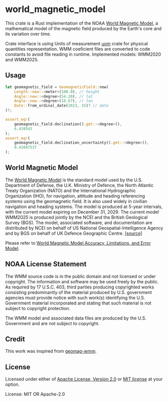 # world_magnetic_model

This crate is a Rust implementation of the NOAA [World Magnetic Model](https://www.ncei.noaa.gov/products/world-magnetic-model),
a mathematical model of the magnetic field produced by the Earth's core and its variation over time.

Crate interface is using Units of measurement [uom](https://docs.rs/uom/latest/uom/) crate for physical quantities
representation. WMM coeficient files are converted to code constants to avoid file reading in runtime. Implemented models:
WMM2020 and WMM2025.

## Usage
```rust
let geomagnetic_field = GeomagneticField::new(
    Length::new::<meter>(100.0), // height
    Angle::new::<degree>(54.20), // lat
    Angle::new::<degree>(18.67), // lon
    Date::from_ordinal_date(2023, 15)? // date
)?;

assert_eq!(
    geomagnetic_field.declination().get::<degree>(),
    6.439543
);
assert_eq!(
    geomagnetic_field.declination_uncertainty().get::<degree>(),
    0.41047537
);
```

## World Magnetic Model

The [World Magnetic Model](https://www.ncei.noaa.gov/products/world-magnetic-model) is the standard model used by
the U.S. Department of Defense, the U.K. Ministry of Defence, the North Atlantic Treaty Organization (NATO)
and the International Hydrographic Organization (IHO), for navigation, attitude and heading referencing systems
using the geomagnetic field. It is also used widely in civilian navigation and heading systems.
The model is produced at 5-year intervals, with the current model expiring on December 31, 2029. The current
model WMM2025 is produced jointly by the NCEI and the British Geological Survey (BGS). The model, associated
software, and documentation are distributed by NCEI on behalf of US National Geospatial-Intelligence Agency
and by BGS on behalf of UK Defence Geographic Centre.
[\[source\]](https://www.ncei.noaa.gov/metadata/geoportal/rest/metadata/item/gov.noaa.ngdc:WMM2025/html)

Please refer to [World Magnetic Model Accuracy, Limitations, and Error Model](https://www.ncei.noaa.gov/products/world-magnetic-model/accuracy-limitations-error-model).

## NOAA License Statement
The WMM source code is in the public domain and not licensed or under copyright. The information and software
may be used freely by the public. As required by 17 U.S.C. 403, third parties producing copyrighted works
consisting predominantly of the material produced by U.S. government agencies must provide notice with such
work(s) identifying the U.S. Government material incorporated and stating that such material is not subject
to copyright protection.

The WMM model and associated data files are produced by the U.S. Government and are not subject to copyright.

## Credit
This work was inspired from [geomag-wmm](https://git.hostux.fr/ConstellationVFR/geomag-wmm).

## License
Licensed under either of [Apache License, Version 2.0](https://github.com/budzejko/world_magnetic_model/blob/main/LICENSE-APACHE)
or [MIT license](https://github.com/budzejko/world_magnetic_model/blob/main/LICENSE-MIT) at your option.

License: MIT OR Apache-2.0
